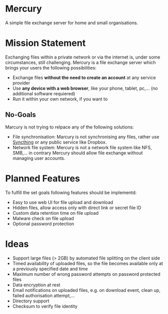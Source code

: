 # Mercury
A simple file exchange server for home and small organisations.

# Mission Statement
Exchanging files within a private network or via the internet is, under some circumstances, still challenging. Mercury is a file exchange server which brings your users the following possibilities:

* Exchange files __without the need to create an account__ at any service provider
* Use __any device with a web browser__, like your phone, tablet, pc,... (no additional software requiered)
* Run it within your own network, if you want to

## No-Goals
Marcury is not trying to relpace any of the following solutions:

* File synchronisation: Marcury is not synchronising any files, rather use [Syncthing](https://syncthing.net/) or any public service like Dropbox.
* Network file system: Mercury is not a network file system like NFS, SMB,... in contrary Mercury should allow file exchange without managing user accounts.

# Planned Features
To fulfill the set goals following features should be implementd:

* Easy to use web UI for file upload and download
* Hidden files, allow access only with direct link or secret file ID
* Custom data retention time on file upload
* Malware check on file upload
* Optional password protection

# Ideas

* Support large files (> 2GB) by automated file splitting on the client side
* Timed availability of uploaded files, so the file becomes available only at a previously specified date and time
* Maximum number of wrong password attempts on password protected files
* Data encryption at rest
* Email notifications on uploaded files, e.g. on download event, clean up, failed authorisation attempt,...
* Directory support
* Checksum to verify file identity